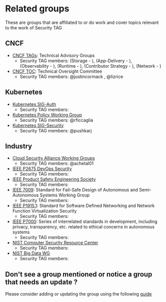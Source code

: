 # Related groups

These are groups that are affiliated to or do work and cover topics relevant to
the work of Security TAG

## CNCF

* [CNCF TAGs](https://github.com/cncf/toc#technical-advisory-groups):
  Technical Advisory Groups
  * Security TAG members: (Storage - ), (App-Delivery - ),
    (Observability - ), (Runtime - ), (Contributor Strategy - ), (Network - )
* [CNCF TOC](https://github.com/cncf/toc): Technical Oversight Committee
  * Security TAG members: @justincormack , @lizrice

## Kubernetes

* [Kubernetes SIG-Auth](https://github.com/kubernetes/community/tree/master/sig-auth)
  * Security TAG members:
* [Kubernetes Policy Working Group](https://github.com/kubernetes/community/tree/master/wg-policy)
  * Security TAG members: @rficcaglia
* [Kubernetes SIG-Security](https://github.com/kubernetes/community/tree/master/sig-security)
  * Security TAG members: @pushkarj

## Industry

* [Cloud Security Alliance Working Groups](https://cloudsecurityalliance.org/research/working-groups/)
  * Security TAG members: @achetal01
* [IEEE P2675 DevOps Security](https://standards.ieee.org/develop/project/2675.html)
  * Security TAG members:
* [IEEE Product Safety Engineering Society](http://ewh.ieee.org/soc/pses/)
  * Security TAG members:
* [IEEE 7009](https://standards.ieee.org/develop/project/7009.html): Standard
  for Fail-Safe Design of Autonomous and Semi-Autonomous Systems Working Group
  * Security TAG members:
* [IEEE P1915.1](https://standards.ieee.org/develop/project/1915.1.html):
  Standard for Software Defined Networking and Network Function Virtualization
  Security
  * Security TAG members:
* [IEEE P7000](https://standards.ieee.org/develop/project/7000.html): Series of
  interrelated standards in development, including privacy, transparency, etc.
  related to ethical concerns in autonomous systems
  * Security TAG members:
* [NIST Computer Security Resource Center](https://csrc.nist.gov/)
  * Security TAG members:
* [NIST Big Data WG](https://bigdatawg.nist.gov/)
  * Security TAG members:

## Don't see a group mentioned or notice a group that needs an update ?

Please consider adding or updating the group using the
following [guide](adding-or-updating-groups.md)
